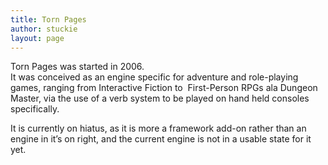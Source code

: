 ```yaml
---
title: Torn Pages
author: stuckie
layout: page
---
```

Torn Pages was started in 2006.  
It was conceived as an engine specific for adventure and role-playing games, ranging from Interactive Fiction to  First-Person RPGs ala Dungeon Master, via the use of a verb system to be played on hand held consoles specifically.

It is currently on hiatus, as it is more a framework add-on rather than an engine in it&#8217;s on right, and the current engine is not in a usable state for it yet.